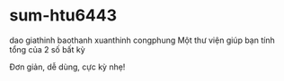 # sum-htu6443
dao
giathinh
baothanh
xuanthinh
congphung
Một thư viện giúp bạn tính tổng của 2 số bất kỳ

Đơn giản, dễ dùng, cực kỳ nhẹ!
